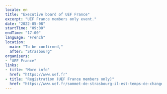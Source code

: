 ```yaml
---
locale: en
title: "Executive board of UEF France"
excerpt: "UEF France members only event."
date: "2022-05-08"
startTime: "09:00"
endTime: "17:00"
language: "French"
location:
  main: "To be confirmed,"
  after: "Strasbourg"
organisers:
- "UEF France"
links:
- title: "More info"
  href: "https://www.uef.fr"
- title: "Registration (UEF France members only)"
  href: "https://www.uef.fr/sommet-de-strasbourg-il-est-temps-de-changer-l-europe"
---
```

